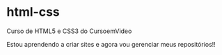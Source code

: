 # html-css
 Curso de HTML5 e CSS3 do CursoemVideo

 Estou aprendendo a criar sites e agora vou gerenciar meus repositórios!!
 

